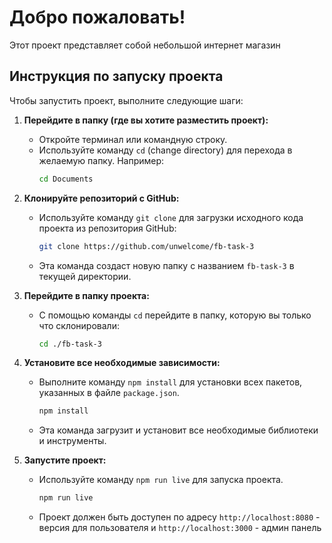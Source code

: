 # Добро пожаловать!

Этот проект представляет собой небольшой интернет магазин

## Инструкция по запуску проекта

Чтобы запустить проект, выполните следующие шаги:

1.  **Перейдите в папку (где вы хотите разместить проект):**
    *   Откройте терминал или командную строку.
    *   Используйте команду `cd` (change directory) для перехода в желаемую папку. Например:
        ```bash
        cd Documents
        ```

2.  **Клонируйте репозиторий с GitHub:**
    *   Используйте команду `git clone` для загрузки исходного кода проекта из репозитория GitHub:
        ```bash
        git clone https://github.com/unwelcome/fb-task-3
        ```
    *   Эта команда создаст новую папку с названием `fb-task-3` в текущей директории.

3.  **Перейдите в папку проекта:**
    *   С помощью команды `cd` перейдите в папку, которую вы только что склонировали:
        ```bash
        cd ./fb-task-3
        ```

4.  **Установите все необходимые зависимости:**
    *   Выполните команду `npm install` для установки всех пакетов, указанных в файле `package.json`.
        ```bash
        npm install
        ```
    *   Эта команда загрузит и установит все необходимые библиотеки и инструменты.

5.  **Запустите проект:**
    *   Используйте команду `npm run live` для запуска проекта.
        ```bash
        npm run live
        ```
    *   Проект должен быть доступен по адресу `http://localhost:8080` - версия для пользователя и `http://localhost:3000` - админ панель

